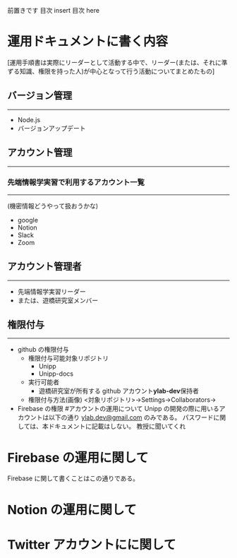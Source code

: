 前置きです
目次
insert 目次 here

# 運用ドキュメントに書く内容

[運用手順書は実際にリーダーとして活動する中で、リーダー(または、それに準ずる知識、権限を持った人)が中心となって行う活動についてまとめたもの]

## バージョン管理

---

- Node.js
- バージョンアップデート

## アカウント管理

---

### 先端情報学実習で利用するアカウント一覧

---

(機密情報どうやって扱おうかな)

- google
- Notion
- Slack
- Zoom

## アカウント管理者

---

- 先端情報学実習リーダー
- または、遊橋研究室メンバー

## 権限付与

---

- github の権限付与
  - 権限付与可能対象リポジトリ
    - Unipp
    - Unipp-docs
  - 実行可能者
    - 遊橋研究室が所有する github アカウント**ylab-dev**保持者
  - 権限付与方法(画像)
    <対象リポジトリ>→Settings→Collaborators→
- Firebase の権限
#アカウントの運用について
Unipp の開発の際に用いるアカウントは以下の通り
ylab.dev@gmail.com
のみである。
パスワードに関しては、本ドキュメントに記載はしない。
教授に聞いてくれ
# Firebase の運用に関して

Firebase に関して書くことはこの通りである。

# Notion の運用に関して

# Twitter アカウントにに関して
